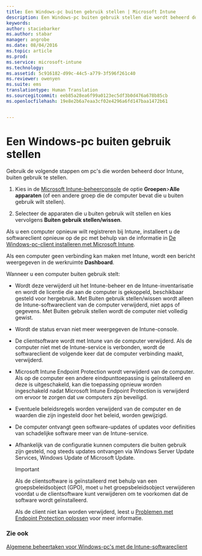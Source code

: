 ```yaml
---
title: Een Windows-pc buiten gebruik stellen | Microsoft Intune
description: Een Windows-pc buiten gebruik stellen die wordt beheerd door Intune.
keywords: 
author: staciebarker
ms.author: stabar
manager: angrobe
ms.date: 08/04/2016
ms.topic: article
ms.prod: 
ms.service: microsoft-intune
ms.technology: 
ms.assetid: 5c916182-d99c-44c5-a779-3f596f261c40
ms.reviewer: owenyen
ms.suite: ems
translationtype: Human Translation
ms.sourcegitcommit: eeb85a28ea6f99a0123ec5df3b0d476a678b85cb
ms.openlocfilehash: 19e8e2b6a7eaa3cf02e4296a6fd147baa1472b61


---
```


# <a name="retire-a-windows-pc"></a>Een Windows-pc buiten gebruik stellen
Gebruik de volgende stappen om pc's die worden beheerd door Intune, buiten gebruik te stellen.

1.  Kies in de [Microsoft Intune-beheerconsole](https://manage.microsoft.com/) de optie **Groepen**&gt;**Alle apparaten** (of een andere groep die de computer bevat die u buiten gebruik wilt stellen).

2.  Selecteer de apparaten die u buiten gebruik wilt stellen en kies vervolgens **Buiten gebruik stellen/wissen**.

Als u een computer opnieuw wilt registreren bij Intune, installeert u de softwareclient opnieuw op de pc met behulp van de informatie in [De Windows-pc-client installeren met Microsoft Intune](install-the-windows-pc-client-with-microsoft-intune.md).

Als een computer geen verbinding kan maken met Intune, wordt een bericht weergegeven in de werkruimte **Dashboard**.

Wanneer u een computer buiten gebruik stelt:

-   Wordt deze verwijderd uit het Intune-beheer en de Intune-inventarisatie en wordt de licentie die aan de computer is gekoppeld, beschikbaar gesteld voor hergebruik. Met Buiten gebruik stellen/wissen wordt alleen de Intune-softwareclient van de computer verwijderd, niet apps of gegevens. Met Buiten gebruik stellen wordt de computer niet volledig gewist.

-   Wordt de status ervan niet meer weergegeven de Intune-console.

-   De clientsoftware wordt met Intune van de computer verwijderd. Als de computer niet met de Intune-service is verbonden, wordt de softwareclient de volgende keer dat de computer verbinding maakt, verwijderd.

-   Microsoft Intune Endpoint Protection wordt verwijderd van de computer. Als op de computer een andere eindpunttoepassing is geïnstalleerd en deze is uitgeschakeld, kan die toepassing opnieuw worden ingeschakeld nadat Microsoft Intune Endpoint Protection is verwijderd om ervoor te zorgen dat uw computers zijn beveiligd.

-   Eventuele beleidsregels worden verwijderd van de computer en de waarden die zijn ingesteld door het beleid, worden gewijzigd.

-   De computer ontvangt geen software-updates of updates voor definities van schadelijke software meer van de Intune-service.

-   Afhankelijk van de configuratie kunnen computers die buiten gebruik zijn gesteld, nog steeds updates ontvangen via Windows Server Update Services, Windows Update of Microsoft Update.

    > [!IMPORTANT]
    > Als de clientsoftware is geïnstalleerd met behulp van een groepsbeleidsobject (GPO), moet u het groepsbeleidsobject verwijderen voordat u de clientsoftware kunt verwijderen om te voorkomen dat de software wordt geïnstalleerd.

    Als de client niet kan worden verwijderd, leest u [Problemen met Endpoint Protection oplossen](/intune/troubleshoot/troubleshoot-endpoint-protection-in-microsoft-intune) voor meer informatie.

### <a name="see-also"></a>Zie ook

[Algemene beheertaken voor Windows-pc's met de Intune-softwareclient](common-windows-pc-management-tasks-with-the-microsoft-intune-computer-client.md)


<!--HONumber=Nov16_HO4-->


